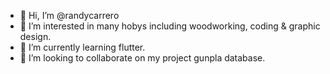 - 👋 Hi, I’m @randycarrero
- 👀 I’m interested in many hobys including woodworking, coding & graphic design. 
- 🌱 I’m currently learning flutter.
- 💞️ I’m looking to collaborate on my project gunpla database. 

<!---
randycarrero/randycarrero is a ✨ special ✨ repository because its `README.md` (this file) appears on your GitHub profile.
You can click the Preview link to take a look at your changes.
📫 How to reach me 

--->

